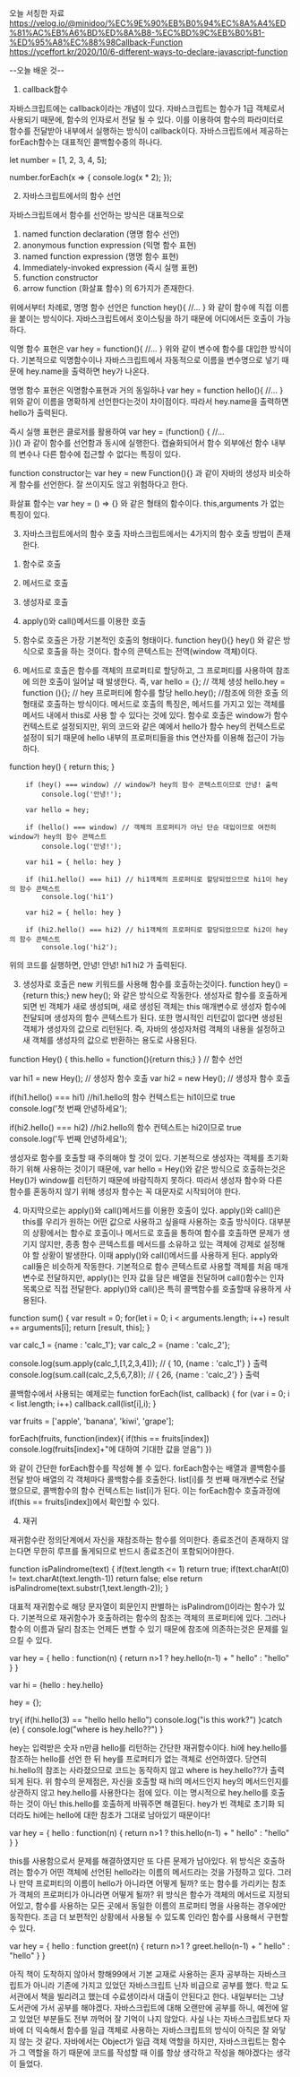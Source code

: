 오늘 서칭한 자료
https://velog.io/@minidoo/%EC%9E%90%EB%B0%94%EC%8A%A4%ED%81%AC%EB%A6%BD%ED%8A%B8-%EC%BD%9C%EB%B0%B1-%ED%95%A8%EC%88%98Callback-Function
https://yceffort.kr/2020/10/6-different-ways-to-declare-javascript-function

--오늘 배운 것--

1. callback함수

자바스크립트에는 callback이라는 개념이 있다. 자바스크립트는 함수가 1급 객체로서 사용되기 때문에, 함수의 인자로서 전달 될 수 있다. 이를 이용하여 함수의 파라미터로 함수를 전달받아 내부에서 실행하는 방식이 callback이다.
자바스크립트에서 제공하는 forEach함수는 대표적인 콜백함수중의 하나다.

let number = [1, 2, 3, 4, 5];

number.forEach(x => {
    console.log(x * 2);
});

2. 자바스크립트에서의 함수 선언

자바스크립트에서 함수를 선언하는 방식은 대표적으로
1) named function declaration (명명 함수 선언)
2) anonymous function expression (익명 함수 표현)
3) named function expression (명명 함수 표현)
4) Immediately-invoked expression (즉시 실행 표현)
5) function constructor
6) arrow function (화살표 함수)
의 6가지가 존재한다.

위에서부터 차례로, 명명 함수 선언은
function hey(){
	//...
}
와 같이 함수에 직접 이름을 붙이는 방식이다.
자바스크립트에서 호이스팅을 하기 때문에 어디에서든 호출이 가능하다.

익명 함수 표현은
var hey = function(){
	//...
}
위와 같이 변수에 함수를 대입한 방식이다. 기본적으로 익명함수이나 
자바스크립트에서 자동적으로 이름을 변수명으로 넣기 때문에 hey.name을 출력하면 hey가 나온다.

명명 함수 표현은 익명함수표현과 거의 동일하나
var hey = function hello(){
	//...
}
위와 같이 이름을 명확하게 선언한다는것이 차이점이다.
따라서 hey.name을 출력하면 hello가 출력된다.

즉시 실행 표현은 클로저를 활용하여
var hey = (function() {
	//...	
})()
과 같이 함수를 선언함과 동시에 실행한다.
캡슐화되어서 함수 외부에선 함수 내부의 변수나 다른 함수에 접근할 수 없다는 특징이 있다.

function constructor는
var hey = new Function(){}
과 같이 자바의 생성자 비슷하게 함수를 선언한다.
잘 쓰이지도 않고 위험하다고 한다.

화살표 함수는 
var hey = () => {}
와 같은 형태의 함수이다.
this,arguments 가 없는 특징이 있다.

3. 자바스크립트에서의 함수 호출
자바스크립트에서는 4가지의 함수 호출 방법이 존재한다.

1) 함수로 호출
2) 메서드로 호출
3) 생성자로 호출
4) apply()와 call()메서드를 이용한 호출

1) 함수로 호출은 가장 기본적인 호출의 형태이다.
function hey(){}
hey()
와 같은 방식으로 호출을 하는 것이다.
함수의 콘텍스트는 전역(window 객체)이다.

2) 메서드로 호출은 함수를 객체의 프로퍼티로 할당하고, 그 프로퍼티를 사용하여 참조에 의한 호출이 일어날 때 발생한다.
즉,
var hello = {}; // 객체 생성
hello.hey = function (){}; // hey 프로퍼티에 함수를 할당
hello.hey(); //참조에 의한 호출
의 형태로 호출하는 방식이다.
메서드로 호출의 특징은, 메서드를 가지고 있는 객체를 메서드 내에서 this로 사용 할 수 있다는 것에 있다.
함수로 호출은 window가 함수 컨텍스트로 설정되지만, 위의 코드와 같은 예에서 hello가 함수 hey의 컨텍스트로 설정이 되기 때문에 hello 내부의 프로퍼티들을 this 연산자를 이용해 접근이 가능하다.
 
  function hey() { return this; }

        if (hey() === window) // window가 hey의 함수 콘텍스트이므로 안녕! 출력
            console.log('안녕!');

        var hello = hey;

        if (hello() === window) // 객체의 프로퍼티가 아닌 단순 대입이므로 여전히 window가 hey의 함수 콘텍스트
            console.log('안녕!');

        var hi1 = { hello: hey }

        if (hi1.hello() === hi1) // hi1객체의 프로퍼티로 할당되었으므로 hi1이 hey의 함수 콘텍스트
            console.log('hi1')

        var hi2 = { hello: hey }

        if (hi2.hello() === hi2) // hi1객체의 프로퍼티로 할당되었으므로 hi2이 hey의 함수 콘텍스트
            console.log('hi2');
위의 코드를 실행하면,
안녕!
안녕!
hi1
hi2
가 출력된다.

3) 생성자로 호출은 new 키워드를 사용해 함수를 호출하는것이다.
function hey() = {return this;}
new hey();
와 같은 방식으로 작동한다.
생성자로 함수를 호출하게 되면 빈 객체가 새로 생성되며, 새로 생성된 객체는 this 매개변수로 생성자 함수에 전달되며 생성자의 함수 콘텍스트가 된다.
또한 명시적인 리턴값이 없다면 생성된 객체가 생성자의 값으로 리턴된다.
즉, 자바의 생성자처럼 객체의 내용을 설정하고 새 객체를 생성자의 값으로 반환하는 용도로 사용된다.

function Hey() { this.hello = function(){return this;} } // 함수 선언

var hi1 = new Hey(); // 생성자 함수 호출
var hi2 = new Hey(); // 생성자 함수 호출

if(hi1.hello() === hi1) //hi1.hello의 함수 컨텍스트는 hi1이므로 true
    console.log('첫 번째 안녕하세요');

if(hi2.hello() === hi2) //hi2.hello의 함수 컨텍스트는 hi2이므로 true
    console.log('두 번째 안녕하세요');

생성자로 함수를 호출할 때 주의해야 할 것이 있다. 기본적으로 생성자는 객체를 초기화 하기 위해 사용하는 것이기 때문에, var hello = Hey()와 같은 방식으로 호출하는것은 Hey()가 window를 리턴하기 때문에 바람직하지 못하다.
따라서 생성자 함수와 다른 함수를 혼동하지 않기 위해 생성자 함수는 꼭 대문자로 시작되어야 한다.

4) 마지막으로는 apply()와 call()메서드를 이용한 호출이 있다.
apply()와 call()은 this를 우리가 원하는 어떤 값으로 사용하고 싶을때 사용하는 호출 방식이다.
대부분의 상황에서는 함수로 호출이나 메서드로 호출을 통하여 함수를 호출하면 문제가 생기지 않지만, 종종 함수 콘텍스트를 메서드를 소유하고 있는 객체에 강제로 설정해야 할 상황이 발생한다. 이때 apply()와 call()메서드를 사용하게 된다.
apply와 call둘은 비슷하게 작동한다. 기본적으로 함수 콘텍스트로 사용할 객체를 처음 매개변수로 전달하지만, apply()는 인자 값을 담은 배열을 전달하며 call()함수는 인자 목록으로 직접 전달한다.
apply()와 call()은 특히 콜백함수를 호출할때 유용하게 사용된다.

function sum() 
{
    var result = 0;
    for(let i = 0; i < arguments.length; i++)
        result += arguments[i];
    return [result, this];
}

var calc_1 = {name : 'calc_1'}; 
var calc_2 = {name : 'calc_2'};

console.log(sum.apply(calc_1,[1,2,3,4])); // { 10, {name : 'calc_1'} } 출력
console.log(sum.call(calc_2,5,6,7,8)); // { 26, {name : 'calc_2'} } 출력

콜백함수에서 사용되는 예제로는
function forEach(list, callback)
{
    for (var i = 0; i < list.length; i++)
        callback.call(list[i],i);
}

var fruits = ['apple', 'banana', 'kiwi', 'grape'];

forEach(fruits, function(index){
    if(this == fruits[index])
        console.log(fruits[index]+"에 대하여 기대한 값을 얻음")
})

와 같이 간단한 forEach함수를 작성해 볼 수 있다.
forEach함수는 배열과 콜백함수를 전달 받아 배열의 각 객체마다 콜백함수를 호출한다. list[i]를 첫 번째 매개변수로 전달했으므로, 콜백함수의 함수 컨텍스트는 list[i]가 된다. 이는 forEach함수 호출과정에 if(this == fruits[index])에서 확인할 수 있다.

4. 재귀

재귀함수란 정의단계에서 자신을 재참조하는 함수를 의미한다. 종료조건이 존재하지 않는다면 무한히 루프를 돌게되므로 반드시 종료조건이 포함되어야한다.

function isPalindrome(text)
{
    if(text.length <= 1)
        return true;
    if(text.charAt(0) != text.charAt(text.length-1)) 
        return false;
    else
        return isPalindrome(text.substr(1,text.length-2));
}

대표적 재귀함수로 해당 문자열이 회문인지 판별하는 isPalindrom()이라는 함수가 있다.
기본적으로 재귀함수가 호출하려는 함수의 참조는 객체의 프로퍼티에 있다. 그러나 함수의 이름과 달리 참조는 언제든 변할 수 있기 때문에 참조에 의존하는것은 문제를 일으킬 수 있다.

var hey = {
    hello : function(n)
    {
        return n>1 ? hey.hello(n-1) + " hello" : "hello"
    }
}

var hi = {hello : hey.hello}

hey = {};

try{
    if(hi.hello(3) == "hello hello hello")
        console.log("is this work?")
}catch (e) {
    console.log("where is hey.hello??")
}

hey는 입력받은 숫자 n만큼 hello를 리턴하는 간단한 재귀함수이다. hi에 hey.hello를 참조하는 hello를 선언 한 뒤 hey를 프로퍼티가 없는 객체로 선언하였다. 당연히 hi.hello의 참조는 사라졌으므로 코드는 동작하지 않고 where is hey.hello??가 출력되게 된다.
위 함수의 문제점은, 자신을 호출할 때 hi의 메서드인지 hey의 메서드인지를 상관하지 않고 hey.hello를 사용한다는 점에 있다.
이는 명시적으로 hey.hello를 호출하는 것이 아닌 this.hello를 호출하게 바꿔주면 해결된다. hey가 빈 객체로 초기화 되더라도 hi에는 hello에 대한 참조가 그대로 남아있기 때문이다!

var hey = {
    hello : function(n)
    {
        return n>1 ? this.hello(n-1) + " hello" : "hello"
    }
}

this를 사용함으로서 문제를 해결하였지만 또 다른 문제가 남아있다. 위 방식은 호출하려는 함수가 어떤 객체에 선언된 hello라는 이름의 메서드라는 것을 가정하고 있다. 그러나 만약 프로퍼티의 이름이 hello가 아니라면 어떻게 될까?
또는 함수를 가리키는 참조가 객체의 프로퍼티가 아니라면 어떻게 될까? 위 방식은 함수가 객체의 메서드로 지정되어있고, 함수를 사용하는 모든 곳에서 동일한 이름의 프로퍼티 명을 사용하는 경우에만 동작한다. 조금 더 보편적인 상황에서 사용될 수 있도록 인라인 함수를 사용해서 구현할 수 있다.

var hey = {
    hello : function greet(n)
    {
        return n>1 ? greet.hello(n-1) + " hello" : "hello"
    }
}

아직 책이 도착하지 않아서 항해99에서 기본 교재로 사용하는 혼자 공부하는 자바스크립트가 아니라 기존에 가지고 있었던 자바스크립트 닌자 비급으로 공부를 했다. 학교 도서관에서 책을 빌리려고 했는데 수료생이라서 대출이 안된다고 한다. 내일부터는 그냥 도서관에 가서 공부를 해야겠다.
자바스크립트에 대해 오랜만에 공부를 하니, 예전에 알고 있었던 부분들도 전부 까먹어 잘 기억이 나지 않았다. 사실 나는 자바스크립트보다 자바에 더 익숙해서 함수를 일급 객체로 사용하는 자바스크립트의 방식이 아직은 잘 와닿지 않는 것 같다. 자바에서는 Object가 일급 객체 역할을 하지만, 자바스크립트는 함수가 그 역할을 하기 때문에 코드를 작성할 때 이를 항상 생각하고 작성을 해야겠다는 생각이 들었다.
